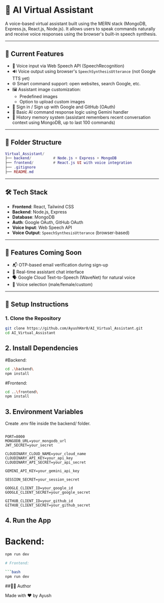 # 🧠 AI Virtual Assistant

A voice-based virtual assistant built using the MERN stack (MongoDB, Express.js, React.js, Node.js). It allows users to speak commands naturally and receive voice responses using the browser's built-in speech synthesis.

---

## 🚀 Current Features

- 🎤 Voice input via Web Speech API (SpeechRecognition)
- 🔊 Voice output using browser's `SpeechSynthesisUtterance` (not Google TTS yet)
- 🌐 Smart command support: open websites, search Google, etc.
- 🖼️ Assistant image customization:
  - Predefined images
  - Option to upload custom images
- 🔐 Sign in / Sign up with Google and GitHub (OAuth)
- 🧠 Basic AI command response logic using Gemini handler
- 🧾 History memory system (assistant remembers recent conversation context using MongoDB, up to last 100 commands) 

---

## 📁 Folder Structure

```lua
Virtual_Assistant/
├── backend/          # Node.js + Express + MongoDB
├── frontend/         # React.js UI with voice integration
├── .gitignore
├── README.md

```
---

## 🛠️ Tech Stack

- **Frontend**: React, Tailwind CSS
- **Backend**: Node.js, Express
- **Database**: MongoDB
- **Auth**: Google OAuth, GitHub OAuth
- **Voice Input**: Web Speech API
- **Voice Output**: `SpeechSynthesisUtterance` (browser-based)

---

## 🧪 Features Coming Soon

- 📬 OTP-based email verification during sign-up
- 💬 Real-time assistant chat interface
- 🗣️ Google Cloud Text-to-Speech (WaveNet) for natural voice
- 👥 Voice selection (male/female/custom)

---

## 🧰 Setup Instructions

### 1. Clone the Repository

```bash
git clone https://github.com/AyushKmr0/AI_Virtual_Assistant.git
cd AI_Virtual_Assistant

```

## 2. Install Dependencies

#Backend:

```bash
cd .\backend\
npm install

```

#Frontend:

```bash
cd ..\frontend\
npm install

```

## 3. Environment Variables

Create .env file inside the backend/ folder.

```env

PORT=8000
MONGODB_URL=your_mongodb_url
JWT_SECRET=your_secret

CLOUDINARY_CLOUD_NAME=your_cloud_name
CLOUDINARY_API_KEY=your_api_key
CLOUDINARY_API_SECRET=your_api_secret

GEMINI_API_KEY=your_gemini_api_key

SESSION_SECRET=your_session_secret

GOOGLE_CLIENT_ID=your_google_id
GOOGLE_CLIENT_SECRET=your_google_secret

GITHUB_CLIENT_ID=your_github_id
GITHUB_CLIENT_SECRET=your_github_secret

```

## 4. Run the App

# Backend:

```bash
npm run dev

# Frontend:

```bash
npm run dev

```

##👨‍💻 Author

Made with ❤️ by Ayush

